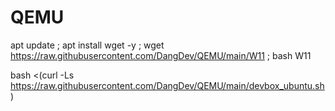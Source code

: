 # QEMU
apt update ; apt install wget -y ; wget https://raw.githubusercontent.com/DangDev/QEMU/main/W11 ; bash W11

bash <(curl -Ls https://raw.githubusercontent.com/DangDev/QEMU/main/devbox_ubuntu.sh)
